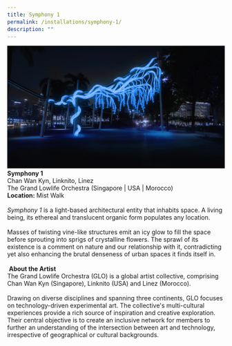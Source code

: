 ```yaml
---
title: Symphony 1
permalink: /installations/symphony-1/
description: ""
---
```

<p style="font-size:17px,line-height:40px">
<img src="/images/Installations/symphony%201.jpg">
<b>Symphony 1</b><br>
Chan Wan Kyn, Linknito, Linez<br>
The Grand Lowlife Orchestra (Singapore | USA | Morocco)<br>
<b>Location:</b> Mist Walk<br><br>
<i>Symphony 1</i> is a light-based architectural entity that inhabits space. A living being, its ethereal and translucent organic form populates any location.&nbsp;&nbsp;
<br><br>
Masses of twisting vine-like structures emit an icy glow to fill the space before sprouting into sprigs of crystalline flowers. The sprawl of its existence is a comment on nature and our relationship with it, contradicting yet also enhancing the brutal denseness of urban spaces it finds itself in.
<br><br>
<img src="">
<b>About the Artist</b><br>
The Grand Lowlife Orchestra (GLO) is a global artist collective, comprising Chan Wan Kyn (Singapore), Linknito (USA) and Linez (Morocco).&nbsp;&nbsp;
<br><br>
Drawing on diverse disciplines and spanning three continents, GLO focuses on technology-driven experimental art. The collective's multi-cultural experiences provide a rich source of inspiration and creative exploration. Their central objective is to create an inclusive network for members to further an understanding of the intersection between art and technology, irrespective of geographical or cultural backgrounds.<br></p>
